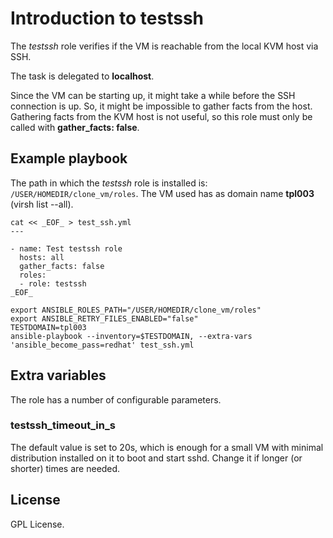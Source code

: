 # Introduction to testssh

The *testssh* role verifies if the VM is reachable from the
local KVM host via SSH.

The task is delegated to **localhost**.

Since the VM can be starting up, it might take a while
before the SSH connection is up. So, it might be impossible
to gather facts from the host. Gathering facts from the KVM
host is not useful, so this role must only be called with
**gather_facts: false**.

## Example playbook

The path in which the *testssh* role is installed is:
`/USER/HOMEDIR/clone_vm/roles`. The VM used has as domain name
**tpl003** (virsh list --all).

```
cat << _EOF_ > test_ssh.yml
---

- name: Test testssh role
  hosts: all
  gather_facts: false
  roles:
  - role: testssh
_EOF_

export ANSIBLE_ROLES_PATH="/USER/HOMEDIR/clone_vm/roles"
export ANSIBLE_RETRY_FILES_ENABLED="false"
TESTDOMAIN=tpl003
ansible-playbook --inventory=$TESTDOMAIN, --extra-vars 'ansible_become_pass=redhat' test_ssh.yml
```

## Extra variables

The role has a number of configurable parameters.

### testssh\_timeout\_in\_s

The default value is set to 20s, which is enough for a small
VM with minimal distribution installed on it to boot and
start sshd. Change it if longer (or shorter) times are
needed.

## License
GPL License.
